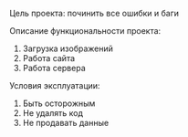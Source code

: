 Цель проекта: починить все ошибки и баги

Описание функциональности проекта:
1. Загрузка изображений
2. Работа сайта
3. Работа сервера

Условия эксплуатации:
1. Быть осторожным
2. Не удалять код
3. Не продавать данные
